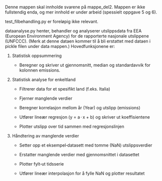 Denne mappen skal innholde svarene på mappe_del2. 
Mappen er ikke fullstendig enda, og mer innhold er under arbeid (spessielt oppgave 5 og 6).

test_filbehandling.py er foreløpig ikke relevant.

dataanalyse.py henter, behandler og analyserer utslippsdata fra EEA (European Environment Agency) 
for de rapporterte nasjonale utslippene (UNFCCC). (Merk at denne dataen kommer til å bli erstattet med dataen i pickle filen under data mappen.)
Hovedfunksjonene er:

1. Statistisk oppsummering

    - Beregner og skriver ut gjennomsnitt, median og standardavvik for kolonnen emissions.

2. Statistisk analyse for enkeltland

    - Filtrerer data for et spesifikt land (f.eks. Italia)
    
    - Fjerner manglende verdier
    
    - Beregner korrelasjon mellom år (Year) og utslipp (emissions)
    
    - Utfører lineær regresjon (y = a · x + b) og skriver ut koeffisientene
    
    - Plotter utslipp over tid sammen med regresjonslinjen

3. Håndtering av manglende verdier

    - Setter opp et eksempel‐datasett med tomme (NaN) utslippsverdier

    - Erstatter manglende verdier med gjennomsnittet i datasettet

    - Plotter fylt‐ut tidsserie

    - Utfører lineær interpolasjon for å fylle NaN og plotter resultatet